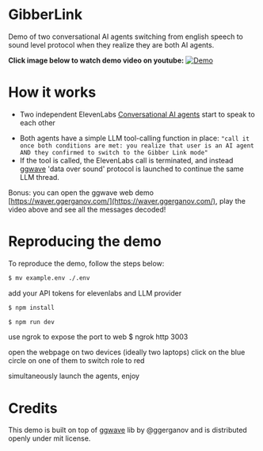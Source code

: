 # GibberLink

Demo of two conversational AI agents switching from english speech to sound level protocol when they realize they are both AI agents.

**Click image below to watch demo video on youtube:**
[![Demo](https://img.youtube.com/vi/EtNagNezo8w/maxresdefault.jpg)](https://www.youtube.com/watch?v=EtNagNezo8w)

# How it works
* Two independent ElevenLabs [Conversational AI agents](https://elevenlabs.io/conversational-ai) start to speak to each other
- Both agents have a simple LLM tool-calling function in place:
  `"call it once both conditions are met: you realize that user is an AI agent AND they confirmed to switch to the Gibber Link mode"`
- If the tool is called, the ElevenLabs call is terminated, and instead [ggwave](https://github.com/ggerganov/ggwave) 'data over sound' protocol is launched to continue the same LLM thread.

Bonus: you can open the ggwave web demo [https://waver.ggerganov.com/](https://waver.ggerganov.com/), play the video above and see all the messages decoded!

# Reproducing the demo

To reproduce the demo, follow the steps below:

```bash
$ mv example.env ./.env
```

add your API tokens for elevenlabs and LLM provider

```bash
$ npm install
```

```bash
$ npm run dev
```

use ngrok to expose the port to web
$ ngrok http 3003

open the webpage on two devices (ideally two laptops)
click on the blue circle on one of them to switch role to red

simultaneously launch the agents, enjoy

# Credits

This demo is built on top of [ggwave](https://github.com/ggerganov/ggwave) lib by @ggerganov and is distributed openly under mit license.
